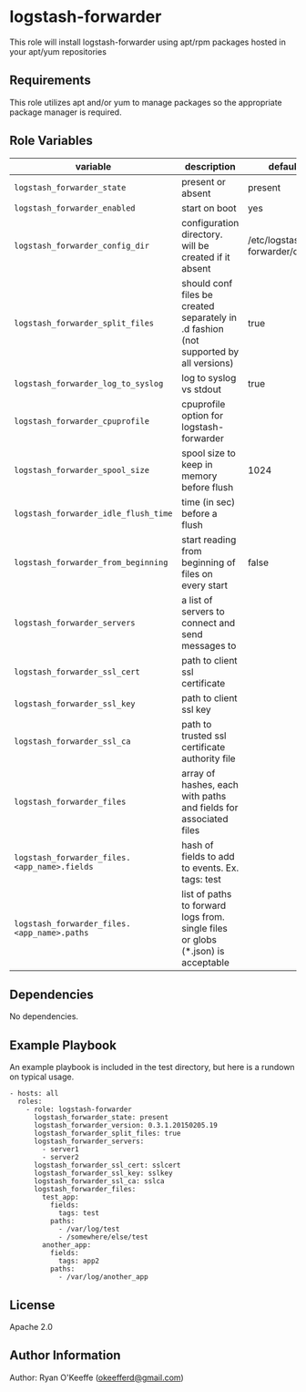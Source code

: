 logstash-forwarder
=========

This role will install logstash-forwarder using apt/rpm packages hosted in your apt/yum repositories

Requirements
------------

This role utilizes apt and/or yum to manage packages so the appropriate package manager is required.

Role Variables
--------------
| variable | description | default | mandatory
|----------|-------------|---------|----------
| `logstash_forwarder_state` | present or absent | present |
| `logstash_forwarder_enabled` | start on boot| yes |
| `logstash_forwarder_config_dir` | configuration directory. will be created if it absent| /etc/logstash-forwarder/conf.d |
| `logstash_forwarder_split_files` | should conf files be created separately in .d fashion (not supported by all versions) | true |
| `logstash_forwarder_log_to_syslog` | log to syslog vs stdout | true |
| `logstash_forwarder_cpuprofile` | cpuprofile option for logstash-forwarder |  | no
| `logstash_forwarder_spool_size` | spool size to keep in memory before flush | 1024 |
| `logstash_forwarder_idle_flush_time` | time (in sec) before a flush |  | no
| `logstash_forwarder_from_beginning` | start reading from beginning of files on every start | false |
| `logstash_forwarder_servers` | a list of servers to connect and send messages to |  | yes
| `logstash_forwarder_ssl_cert` | path to client ssl certificate |  | no
| `logstash_forwarder_ssl_key` | path to client ssl key |  | no
| `logstash_forwarder_ssl_ca` | path to trusted ssl certificate authority file |  | yes
| `logstash_forwarder_files` | array of hashes, each with paths and fields for associated files |  | no
| `logstash_forwarder_files.<app_name>.fields` | hash of fields to add to events.  Ex. tags: test |  | no
| `logstash_forwarder_files.<app_name>.paths` | list of paths to forward logs from.  single files or globs (*.json) is acceptable |  | no

Dependencies
------------

No dependencies.

Example Playbook
----------------

An example playbook is included in the test directory, but here is a rundown on typical usage.

    - hosts: all
      roles:
        - role: logstash-forwarder
          logstash_forwarder_state: present
          logstash_forwarder_version: 0.3.1.20150205.19
          logstash_forwarder_split_files: true
          logstash_forwarder_servers:
            - server1
            - server2
          logstash_forwarder_ssl_cert: sslcert
          logstash_forwarder_ssl_key: sslkey
          logstash_forwarder_ssl_ca: sslca
          logstash_forwarder_files:
            test_app:
              fields:
                tags: test
              paths:
                - /var/log/test
                - /somewhere/else/test
            another_app:
              fields:
                tags: app2
              paths:
                - /var/log/another_app


License
-------

Apache 2.0

Author Information
------------------

Author: Ryan O'Keeffe (okeefferd@gmail.com)
